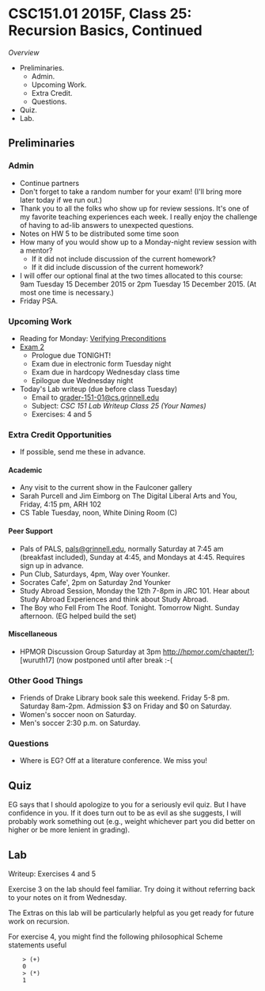 CSC151.01 2015F, Class 25: Recursion Basics, Continued
======================================================

_Overview_

* Preliminaries.
    * Admin.
    * Upcoming Work.
    * Extra Credit.
    * Questions.
* Quiz.
* Lab.

Preliminaries
-------------

### Admin

* Continue partners
* Don't forget to take a random number for your exam!  (I'll bring more
  later today if we run out.)
* Thank you to all the folks who show up for review sessions.  It's one of
  my favorite teaching experiences each week.  I really enjoy the challenge
  of having to ad-lib answers to unexpected questions.
* Notes on HW 5 to be distributed some time soon
* How many of you would show up to a Monday-night review session with a mentor?
    * If it did not include discussion of the current homework?
    * If it did include discussion of the current homework?
* I will offer our optional final at the two times allocated to this course: 
  9am Tuesday 15 December 2015 or 2pm Tuesday 15 December 2015.  (At most 
  one time is necessary.)
* Friday PSA.

### Upcoming Work

* Reading for Monday:
  [Verifying Preconditions](../readings/preconditions-reading.html) 
* [Exam 2](../assignments/exam.02.html)  
    * Prologue due TONIGHT!
    * Exam due in electronic form Tuesday night
    * Exam due in hardcopy Wednesday class time
    * Epilogue due Wednesday night
* Today's Lab writeup (due before class Tuesday)
    * Email to <grader-151-01@cs.grinnell.edu> 
    * Subject: _CSC 151 Lab Writeup Class 25 (Your Names)_
    * Exercises: 4 and 5

### Extra Credit Opportunities

* If possible, send me these in advance.

#### Academic

* Any visit to the current show in the Faulconer gallery
* Sarah Purcell and Jim Eimborg on The Digital Liberal Arts and You,
  Friday, 4:15 pm, ARH 102
* CS Table Tuesday, noon, White Dining Room (C)

#### Peer Support

* Pals of PALS, pals@grinnell.edu, normally Saturday at 7:45 am (breakfast
  included), Sunday at 4:45, and Mondays at 4:45.  Requires sign up in 
  advance.  
* Pun Club, Saturdays, 4pm, Way over Younker.
* Socrates Cafe', 2pm on Saturday 2nd Younker
* Study Abroad Session, Monday the 12th 7-8pm in JRC 101.  Hear about 
  Study Abroad Experiences and think about Study Abroad.
* The Boy who Fell From The Roof.  Tonight.  Tomorrow Night.  Sunday 
  afternoon. (EG helped build the set)

#### Miscellaneous

* HPMOR Discussion Group Saturday at 3pm <http://hpmor.com/chapter/1>;
  [wuruth17] (now postponed until after break :-(

### Other Good Things

* Friends of Drake Library book sale this weekend.
  Friday 5-8 pm.  Saturday 8am-2pm.  Admission $3 on Friday and $0 
  on Saturday.
* Women's soccer noon on Saturday.
* Men's soccer 2:30 p.m. on Saturday.

### Questions

* Where is EG?  Off at a literature conference.  We miss you!

Quiz
----

EG says that I should apologize to you for a seriously evil quiz.
But I have confidence in you.  If it does turn out to be as evil as she
suggests, I will probably work something out (e.g., weight whichever part
you did better on higher or be more lenient in grading).

Lab
---

Writeup: Exercises 4 and 5 

Exercise 3 on the lab should feel familiar.  Try doing it without referring
back to your notes on it from Wednesday.

The Extras on this lab will be particularly helpful as you get ready for
future work on recursion.

For exercise 4, you might find the following philosophical Scheme statements
useful

        > (+)
        0
        > (*)
        1
